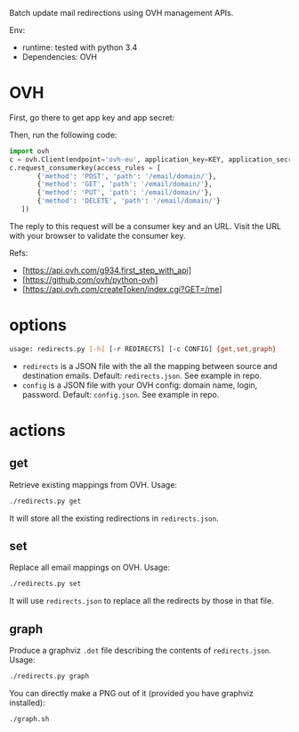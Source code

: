 Batch update mail redirections using OVH management APIs.

Env:

* runtime: tested with python 3.4
* Dependencies: OVH


# OVH

First, go there to get app key and app secret:

Then, run the following code:
```python
import ovh
c = ovh.Client(endpoint='ovh-eu', application_key=KEY, application_secret=SECRET)
c.request_consumerkey(access_rules = [
       {'method': 'POST', 'path': '/email/domain/'},
       {'method': 'GET', 'path': '/email/domain/'},
       {'method': 'PUT', 'path': '/email/domain/'},
       {'method': 'DELETE', 'path': '/email/domain/'}
   ])
```

The reply to this request will be a consumer key and an URL. Visit the URL with your browser to validate the consumer key.

Refs:

* [https://api.ovh.com/g934.first_step_with_api]
* [https://github.com/ovh/python-ovh]
* [https://api.ovh.com/createToken/index.cgi?GET=/me]


# options

```bash
usage: redirects.py [-h] [-r REDIRECTS] [-c CONFIG] {get,set,graph}
```

* `redirects` is a JSON file with the all the mapping between source and destination emails. Default: `redirects.json`. See example in repo.
* `config` is a JSON file with your OVH config: domain name, login, password.  Default: `config.json`. See example in repo.

# actions

## get

Retrieve existing mappings from OVH. Usage:

```bash
./redirects.py get
```

It will store all the existing redirections in `redirects.json`.

## set

Replace all email mappings on OVH. Usage:

```bash
./redirects.py set
```

It will use `redirects.json` to replace all the redirects by those in that file.


## graph

Produce a graphviz `.dot` file describing the contents of  `redirects.json`. Usage:

```bash
./redirects.py graph
```

You can directly make a PNG out of it (provided you have graphviz installed):

```bash
./graph.sh
```
